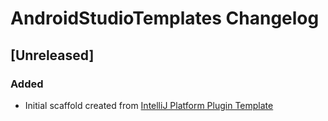 <!-- Keep a Changelog guide -> https://keepachangelog.com -->

# AndroidStudioTemplates Changelog

## [Unreleased]
### Added
- Initial scaffold created from [IntelliJ Platform Plugin Template](https://github.com/JetBrains/intellij-platform-plugin-template)
